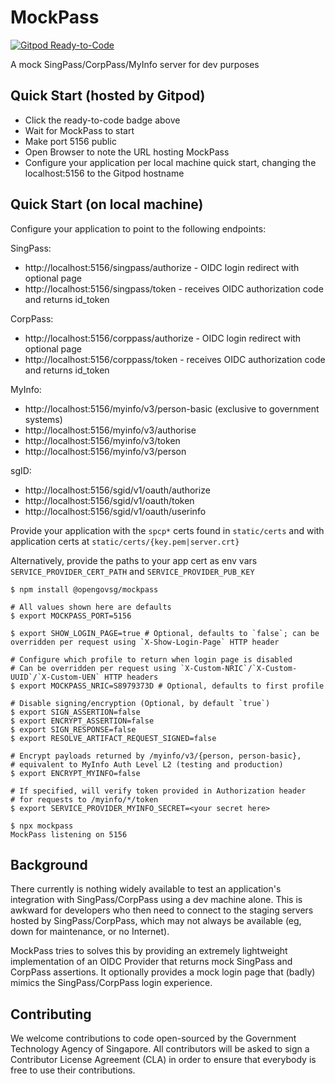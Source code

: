 # MockPass

[![Gitpod Ready-to-Code](https://img.shields.io/badge/Gitpod-ready--to--code-blue?logo=gitpod)](https://gitpod.io/#https://github.com/opengovsg/mockpass)

A mock SingPass/CorpPass/MyInfo server for dev purposes

## Quick Start (hosted by Gitpod)

- Click the ready-to-code badge above
- Wait for MockPass to start
- Make port 5156 public
- Open Browser to note the URL hosting MockPass
- Configure your application per local machine quick start, changing
  the localhost:5156 to the Gitpod hostname

## Quick Start (on local machine)

Configure your application to point to the following endpoints:

SingPass:
 - http://localhost:5156/singpass/authorize - OIDC login redirect with optional page
 - http://localhost:5156/singpass/token - receives OIDC authorization code and returns id_token

CorpPass:
 - http://localhost:5156/corppass/authorize - OIDC login redirect with optional page
 - http://localhost:5156/corppass/token - receives OIDC authorization code and returns id_token

MyInfo:
 - http://localhost:5156/myinfo/v3/person-basic (exclusive to government systems)
 - http://localhost:5156/myinfo/v3/authorise
 - http://localhost:5156/myinfo/v3/token
 - http://localhost:5156/myinfo/v3/person

sgID:
 - http://localhost:5156/sgid/v1/oauth/authorize
 - http://localhost:5156/sgid/v1/oauth/token
 - http://localhost:5156/sgid/v1/oauth/userinfo

Provide your application with the `spcp*` certs found in `static/certs`
and with application certs at `static/certs/{key.pem|server.crt}`

Alternatively, provide the paths to your app cert as env vars
`SERVICE_PROVIDER_CERT_PATH` and `SERVICE_PROVIDER_PUB_KEY`

```
$ npm install @opengovsg/mockpass

# All values shown here are defaults
$ export MOCKPASS_PORT=5156

$ export SHOW_LOGIN_PAGE=true # Optional, defaults to `false`; can be overridden per request using `X-Show-Login-Page` HTTP header

# Configure which profile to return when login page is disabled
# Can be overridden per request using `X-Custom-NRIC`/`X-Custom-UUID`/`X-Custom-UEN` HTTP headers
$ export MOCKPASS_NRIC=S8979373D # Optional, defaults to first profile

# Disable signing/encryption (Optional, by default `true`)
$ export SIGN_ASSERTION=false
$ export ENCRYPT_ASSERTION=false
$ export SIGN_RESPONSE=false
$ export RESOLVE_ARTIFACT_REQUEST_SIGNED=false

# Encrypt payloads returned by /myinfo/v3/{person, person-basic},
# equivalent to MyInfo Auth Level L2 (testing and production)
$ export ENCRYPT_MYINFO=false

# If specified, will verify token provided in Authorization header
# for requests to /myinfo/*/token
$ export SERVICE_PROVIDER_MYINFO_SECRET=<your secret here>

$ npx mockpass
MockPass listening on 5156
```

## Background

There currently is nothing widely available to test an application's integration
with SingPass/CorpPass using a dev machine alone. This is awkward for developers
who then need to connect to the staging servers hosted by SingPass/CorpPass,
which may not always be available (eg, down for maintenance, or no Internet).

MockPass tries to solves this by providing an extremely lightweight implementation
of an OIDC Provider that returns mock SingPass and CorpPass assertions.
It optionally provides a mock login page that (badly) mimics the SingPass/CorpPass
login experience.

## Contributing

We welcome contributions to code open-sourced by the Government Technology
Agency of Singapore. All contributors will be asked to sign a Contributor
License Agreement (CLA) in order to ensure that everybody is free to use their
contributions.
